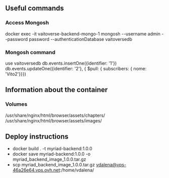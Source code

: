 ## Useful commands
### Access Mongosh
docker exec -it vaitoverse-backend-mongo-1 mongosh --username admin --password password --authenticationDatabase vaitoversedb
### Mongosh command
use vaitoversedb
db.events.insertOne({identifier: '1'})
db.events.updateOne({identifier: '2'}, { $pull: { subscribers: { nome: 'Vito2'}}})

## Information about the container
### Volumes
/usr/share/nginx/html/browser/assets/chapters/
/usr/share/nginx/html/browser/assets/images/

## Deploy instructions

* docker build . -t myriad-backend:1.0.0
* docker save myriad-backend:1.0.0 -o myriad_backend_image_1.0.0.tar.gz
* scp myriad_backend_image_1.0.0.tar.gz vdalena@vps-46a26e64.vps.ovh.net:/home/vdalena/